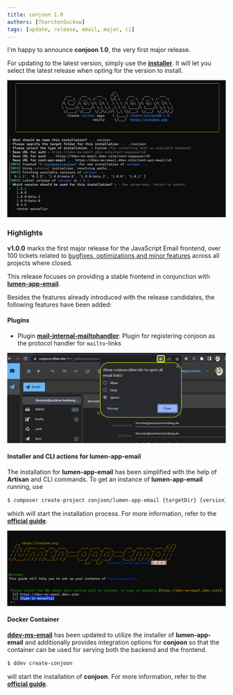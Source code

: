 ```yaml
---
title: conjoon 1.0
authors: [ThorstenSuckow]
tags: [update, release, email, major, ci]
---
```


I'm happy to announce **conjoon 1.0**, the very first major release.

For updating to the latest version, simply use the [**installer**](docs/api/misc/@conjoon/create-conjoon). 
It will let you select the latest release when opting for the version to install.

![](./img/create-conjoon.png)

### Highlights

**v1.0.0** marks the first major release for the JavaScript Email frontend, over 100 tickets related 
to [bugfixes, optimizations and minor features](https://github.com/orgs/conjoon/projects/3) across all projects where
closed.

This release focuses on providing a stable frontend in conjunction with [**lumen-app-email**](/docs/api/backends/@conjoon/lumen-app-email).

Besides the features already introduced with the release candidates, the following features have been added:

#### Plugins
 - Plugin [**mail-internal-mailtohandler**](/docs/api/plugins/@conjoon/extjs-app-webmail/mail-internal-mailtohandler): 
Plugin for registering conjoon as the protocol handler for `mailto`-links

![](./img/mailtoprotocolhandler_2.png)

#### Installer and CLI actions for **lumen-app-email**
The installation for **lumen-app-email** has been simplified with the help of **Artisan** and CLI commands. To get
an instance of **lumen-app-email** running, use 

```bash
$ composer create-project conjoon/lumen-app-email {targetDir} {version}
```

which will start the installation process. For more information, refer to the [**official guide**](/docs/api/backends/@conjoon/lumen-app-email#installation-1).

![](./img/lumen-installer.png)

#### Docker Container

[**ddev-ms-email**](/docs/api/backends/@conjoon/ddev-ms-email) has been updated to utilize the installer of **lumen-app-email**
and additionally provides integration options for **conjoon** so that the container can be used for serving both the backend
and the frontend. 

```bash
$ ddev create-conjoon
```

will start the installation of **conjoon**.  For more information, refer to the [**official guide**](/docs/api/backends/@conjoon/ddev-ms-email).


